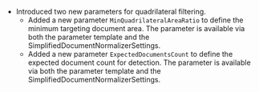
- Introduced two new parameters for quadrilateral filtering.
  - Added a new parameter `MinQuadrilateralAreaRatio` to define the minimum targeting document area. The parameter is available via both the parameter template and the SimplifiedDocumentNormalizerSettings.
  - Added a new parameter `ExpectedDocumentsCount` to define the expected document count for detection. The parameter is available via both the parameter template and the SimplifiedDocumentNormalizerSettings.

